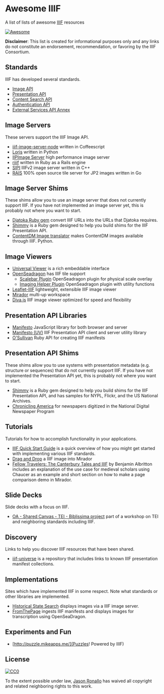 # Awesome IIIF

A list of lists of awesome [IIIF](http://iiif.io/) resources

[![Awesome](https://cdn.rawgit.com/sindresorhus/awesome/d7305f38d29fed78fa85652e3a63e154dd8e8829/media/badge.svg)](https://github.com/sindresorhus/awesome)

**Disclaimer**: This list is created for informational purposes only and any links do not constitute an endorsement, recommendation, or favoring by the IIIF Consortium.

## Standards

IIIF has developed several standards.

- [Image API](http://iiif.io/api/image/)
- [Presentation API](http://iiif.io/api/presentation/)
- [Content Search API](http://iiif.io/api/search/)
- [Authentication API](http://iiif.io/api/auth/)
- [External Services API Annex](http://iiif.io/api/annex/services/)

## Image Servers

These servers support the IIIF Image API.

- [iiif-image-server-node](https://github.com/jronallo/iiif-image-server-node) written in Coffeescript
- [Loris](https://github.com/loris-imageserver/loris) written in Python
- [IIPImage Server](http://iipimage.sourceforge.net/documentation/server/) high performance image server
- [riiif](https://github.com/curationexperts/riiif) written in Ruby as a Rails engine
- [SIPI](https://github.com/dhlab-basel/Sipi) IIIFv2 image server written in C++
- [RAIS](https://github.com/uoregon-libraries/rais-image-server) 100% open source tile server for JP2 images written in Go


## Image Server Shims

These shims allow you to use an image server that does not currently support IIIF. If you have not implemented an image server yet, this is probably not where you want to start.

- [Djatoka Ruby gem](https://github.com/jronallo/djatoka) convert IIIF URLs into the URLs that Djatoka requires.
- [Shimmy](https://github.com/mejackreed/shimmy) is a Ruby gem designed to help you build shims for the IIIF Presentation API.
- [ContentDM Image translator](https://github.com/IIIF/image-api/tree/master/translators/ContentDM) makes ContentDM images available through IIIF. Python.

## Image Viewers
- [Universal Viewer](https://github.com/UniversalViewer/universalviewer) is a rich embeddable interface
- [OpenSeadragon](https://openseadragon.github.io/examples/tilesource-iiif/) has IIIF tile support
  - [Scalebar Plugin](https://github.com/NIST-ISG/OpenSeadragonScalebar) OpenSeadragon plugin for physical scale overlay
  - [Imaging Helper Plugin](https://github.com/msalsbery/OpenSeadragonImagingHelper) OpenSeadragon plugin with utility functions
- [Leaflet-IIIF](https://github.com/mejackreed/Leaflet-IIIF) lightweight, extensible IIIF image viewer
- [Mirador](https://github.com/IIIF/mirador) multi-up workspace
- [Diva.js](https://ddmal.github.io/diva.js/) IIIF image viewer optimized for speed and flexibility

## Presentation API Libraries
- [Manifesto](https://github.com/IIIF/manifesto) JavaScript library for both browser and server
- [Manifesto (UV)](https://github.com/UniversalViewer/manifesto) IIIF Presentation API client and server utility library
- [O'Sullivan](https://github.com/IIIF/osullivan) Ruby API for creating IIIF manifests

## Presentation API Shims

These shims allow you to use systems with presentation metadata (e.g. structure or sequences) that do not currently support IIIF. If you have not implemented the Presentation API yet, this is probably not where you want to start.

- [Shimmy](https://github.com/mejackreed/shimmy) is a Ruby gem designed to help you build shims for the IIIF Presentation API, and has samples for NYPL, Flickr, and the US National Archives.
- [Chronicling America](https://github.com/IIIF/presentation-api/tree/master/translators/chronam) for newspapers digitized in the National Digital Newspaper Program

## Tutorials

Tutorials for how to accomplish functionality in your applications.

- [IIIF Quick Start Guide](http://iiif.io/technical-details/) is a quick overview of how you might get started with implementing various IIIF standards.
- [Drag and Drop](https://medium.com/@aeschylus/create-and-share-iiif-items-quickly-and-easily-with-drag-and-drop-over-email-879f13c9caba) a IIIF image into Mirador
- [Fellow Travelers: The Canterbury Tales and IIIF](http://web.stanford.edu/group/dmstech/cgi-bin/wordpress/author/blalbrit/) by Benjamin Albritton includes an explanation of the use case for medieval scholars using Chaucer as an example and short section on how to make a page comparison demo in Mirador.

## Slide Decks

Slide decks with a focus on IIIF.

- [OA - Shared Canvas - TEI - Biblissima project](http://www.slideshare.net/biblissima/oa-shared-canvas-tei-biblissima-project) part of a workshop on TEI and neighboring standards including IIIF.

## Discovery

Links to help you discover IIIF resources that have been shared.

- [iiif-universe](https://github.com/ryanfb/iiif-universe) is a repository that includes links to known IIIF presentation manifest collections.

## Implementations

Sites which have implemented IIIF in some respect. Note what standards or other libraries are implemented.

- [Historical State Search](http://historicalstate.lib.ncsu.edu/search) displays images via a IIIF image server.
- [FromThePage](http://www.fromthepage.com) ingests IIIF manifests and displays images for transcription using OpenSeaDragon.

## Experiments and Fun

- [http://puzzle.mikeapps.me/](Puzzles! Powered by IIIF)

## License

[![CC0](http://mirrors.creativecommons.org/presskit/buttons/88x31/svg/cc-zero.svg)](https://creativecommons.org/publicdomain/zero/1.0/)

To the extent possible under law, [Jason Ronallo](http://ronallo.com) has waived all copyright and related neighboring rights to this work.
